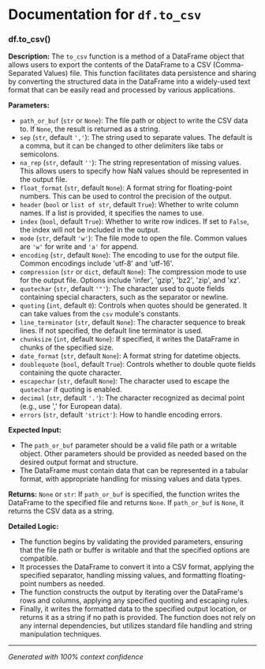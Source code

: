 # Documentation for `df.to_csv`

### df.to_csv()

**Description:**
The `to_csv` function is a method of a DataFrame object that allows users to export the contents of the DataFrame to a CSV (Comma-Separated Values) file. This function facilitates data persistence and sharing by converting the structured data in the DataFrame into a widely-used text format that can be easily read and processed by various applications.

**Parameters:**
- `path_or_buf` (`str` or `None`): The file path or object to write the CSV data to. If `None`, the result is returned as a string.
- `sep` (`str`, default `','`): The string used to separate values. The default is a comma, but it can be changed to other delimiters like tabs or semicolons.
- `na_rep` (`str`, default `''`): The string representation of missing values. This allows users to specify how NaN values should be represented in the output file.
- `float_format` (`str`, default `None`): A format string for floating-point numbers. This can be used to control the precision of the output.
- `header` (`bool` or `list of str`, default `True`): Whether to write column names. If a list is provided, it specifies the names to use.
- `index` (`bool`, default `True`): Whether to write row indices. If set to `False`, the index will not be included in the output.
- `mode` (`str`, default `'w'`): The file mode to open the file. Common values are `'w'` for write and `'a'` for append.
- `encoding` (`str`, default `None`): The encoding to use for the output file. Common encodings include 'utf-8' and 'utf-16'.
- `compression` (`str` or `dict`, default `None`): The compression mode to use for the output file. Options include 'infer', 'gzip', 'bz2', 'zip', and 'xz'.
- `quotechar` (`str`, default `'"'`): The character used to quote fields containing special characters, such as the separator or newline.
- `quoting` (`int`, default `0`): Controls when quotes should be generated. It can take values from the `csv` module's constants.
- `line_terminator` (`str`, default `None`): The character sequence to break lines. If not specified, the default line terminator is used.
- `chunksize` (`int`, default `None`): If specified, it writes the DataFrame in chunks of the specified size.
- `date_format` (`str`, default `None`): A format string for datetime objects.
- `doublequote` (`bool`, default `True`): Controls whether to double quote fields containing the quote character.
- `escapechar` (`str`, default `None`): The character used to escape the `quotechar` if quoting is enabled.
- `decimal` (`str`, default `'.'`): The character recognized as decimal point (e.g., use ',' for European data).
- `errors` (`str`, default `'strict'`): How to handle encoding errors.

**Expected Input:**
- The `path_or_buf` parameter should be a valid file path or a writable object. Other parameters should be provided as needed based on the desired output format and structure.
- The DataFrame must contain data that can be represented in a tabular format, with appropriate handling for missing values and data types.

**Returns:**
`None` or `str`: If `path_or_buf` is specified, the function writes the DataFrame to the specified file and returns `None`. If `path_or_buf` is `None`, it returns the CSV data as a string.

**Detailed Logic:**
- The function begins by validating the provided parameters, ensuring that the file path or buffer is writable and that the specified options are compatible.
- It processes the DataFrame to convert it into a CSV format, applying the specified separator, handling missing values, and formatting floating-point numbers as needed.
- The function constructs the output by iterating over the DataFrame's rows and columns, applying any specified quoting and escaping rules.
- Finally, it writes the formatted data to the specified output location, or returns it as a string if no path is provided. The function does not rely on any internal dependencies, but utilizes standard file handling and string manipulation techniques.

---
*Generated with 100% context confidence*
